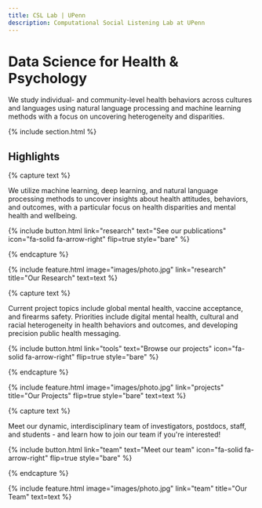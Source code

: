 ```yaml
---
title: CSL Lab | UPenn
description: Computational Social Listening Lab at UPenn
---
```


# Data Science for Health & Psychology

We study individual- and community-level health behaviors across cultures and languages using natural language processing and machine learning methods with a focus on uncovering heterogeneity and disparities.

{% include section.html %}

## Highlights

{% capture text %}

We utilize machine learning, deep learning, and natural language processing methods to uncover insights about health attitudes, behaviors, and outcomes, with a particular focus on health disparities and mental health and wellbeing.

{%
  include button.html
  link="research"
  text="See our publications"
  icon="fa-solid fa-arrow-right"
  flip=true
  style="bare"
%}

{% endcapture %}

{%
  include feature.html
  image="images/photo.jpg"
  link="research"
  title="Our Research"
  text=text
%}

{% capture text %}

Current project topics include global mental health, vaccine acceptance, and firearms safety. Priorities include digital mental health, cultural and racial heterogeneity in health behaviors and outcomes, and developing precision public health messaging.

{%
  include button.html
  link="tools"
  text="Browse our projects"
  icon="fa-solid fa-arrow-right"
  flip=true
  style="bare"
%}

{% endcapture %}

{%
  include feature.html
  image="images/photo.jpg"
  link="projects"
  title="Our Projects"
  flip=true
  style="bare"
  text=text
%}

{% capture text %}

Meet our dynamic, interdisciplinary team of investigators, postdocs, staff, and students - and learn how to join our team if you're interested!

{%
  include button.html
  link="team"
  text="Meet our team"
  icon="fa-solid fa-arrow-right"
  flip=true
  style="bare"
%}

{% endcapture %}

{%
  include feature.html
  image="images/photo.jpg"
  link="team"
  title="Our Team"
  text=text
%}
